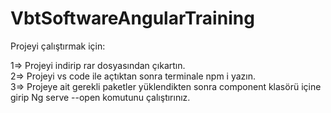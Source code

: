 # VbtSoftwareAngularTraining

Projeyi çalıştırmak için: 

1=> Projeyi indirip rar dosyasından çıkartın.
<br>
2=> Projeyi vs code ile açtıktan sonra terminale npm i yazın.
<br>
3=> Projeye ait gerekli paketler yüklendikten sonra component klasörü içine girip Ng serve --open komutunu çalıştırınız.

